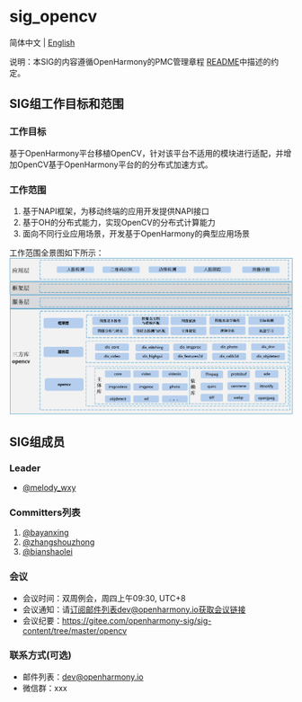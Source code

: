 # sig_opencv
简体中文 | [English](./sig_opencv.md)

说明：本SIG的内容遵循OpenHarmony的PMC管理章程 [README](../../zh/pmc.md)中描述的约定。

## SIG组工作目标和范围

### 工作目标
基于OpenHarmony平台移植OpenCV，针对该平台不适用的模块进行适配，并增加OpenCV基于OpenHarmony平台的的分布式加速方式。

### 工作范围
1. 基于NAPI框架，为移动终端的应用开发提供NAPI接口
2. 基于OH的分布式能力，实现OpenCV的分布式计算能力
3. 面向不同行业应用场景，开发基于OpenHarmony的典型应用场景

工作范围全景图如下所示：
![figures/sig_opencv_arch.png](figures/sig_opencv_arch.png)

## SIG组成员

### Leader
- [@melody_wxy](https://gitee.com/melody_wxy)

### Committers列表
1. [@bayanxing](https://gitee.com/bayanxing)
2. [@zhangshouzhong](https://gitee.com/zhangshouzhong) 
3. [@bianshaolei](https://gitee.com/bianshaolei)

### 会议
 - 会议时间：双周例会，周四上午09:30, UTC+8
 - 会议通知：请[订阅](https://lists.openatom.io/postorius/lists/dev.openharmony.io/)邮件列表dev@openharmony.io获取会议链接
 - 会议纪要：https://gitee.com/openharmony-sig/sig-content/tree/master/opencv

### 联系方式(可选)
- 邮件列表：dev@openharmony.io
- 微信群：xxx

